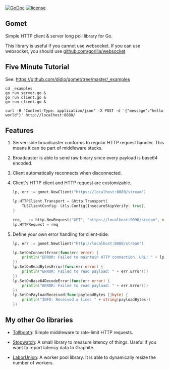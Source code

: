 [![GoDoc](https://godoc.org/github.com/didip/gomet?status.svg)](http://godoc.org/github.com/didip/gomet)
[![license](http://img.shields.io/badge/license-MIT-red.svg?style=flat)](https://raw.githubusercontent.com/didip/gomet/master/LICENSE)

## Gomet

Simple HTTP client & server long poll library for Go.

This library is useful if you cannot use websocket. If you can use websocket, you should use [github.com/gorilla/websocket](https://github.com/gorilla/websocket)


## Five Minute Tutorial

See: https://github.com/didip/gomet/tree/master/_examples

```
cd _examples
go run server.go &
go run client.go &
go run client.go &

curl -H "Content-Type: application/json" -X POST -d '{"message":"hello world"}' http://localhost:8080/
```

## Features

1. Server-side broadcaster conforms to regular HTTP request handler. This means it can be part of middleware stacks.

2. Broadcaster is able to send raw binary since every payload is base64 encoded.

3. Client automatically reconnects when disconnected.

4. Client's HTTP client and HTTP request are customizable.

    ```go
    lp, err := gomet.NewClient("https://localhost:8080/stream")

    lp.HTTPClient.Transport = &http.Transport{
        TLSClientConfig: &tls.Config{InsecureSkipVerify: true},
    }

    req, _ := http.NewRequest("GET", "https://localhost:9090/stream", nil)
    lp.HTTPRequest = req
    ```

5. Define your own error handling for client-side.

    ```go
    lp, err := gomet.NewClient("http://localhost:8080/stream")

    lp.SetOnConnectError(func(err error) {
        println("ERROR: Failed to maintain HTTP connection. URL: " + lp.HTTPRequest.URL.String())
    })
    lp.SetOnReadBytesError(func(err error) {
        println("ERROR: Failed to read payload: " + err.Error())
    })
    lp.SetOnBase64DecodeError(func(err error) {
        println("ERROR: Failed to read payload: " + err.Error())
    })
    lp.SetOnPayloadReceived(func(payloadBytes []byte) {
        println("INFO: Received a line: " + string(payloadBytes))
    })
    ```

## My other Go libraries

* [Tollbooth](https://github.com/didip/tollbooth): Simple middleware to rate-limit HTTP requests.

* [Stopwatch](https://github.com/didip/stopwatch): A small library to measure latency of things. Useful if you want to report latency data to Graphite.

* [LaborUnion](https://github.com/didip/laborunion): A worker pool library. It is able to dynamically resize the number of workers.
